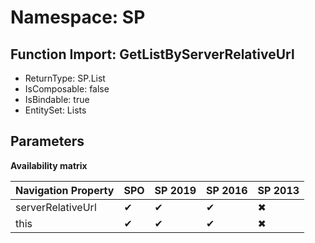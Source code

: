 # Namespace: SP

## Function Import: GetListByServerRelativeUrl

- ReturnType: SP.List
- IsComposable: false
- IsBindable: true
- EntitySet: Lists

## Parameters

**Availability matrix**

Navigation Property | SPO | SP 2019 | SP 2016 | SP 2013
----------|-----|---------|---------|--------
serverRelativeUrl | ✔ | ✔ | ✔ | ✖
this | ✔ | ✔ | ✔ | ✖
